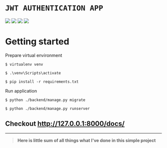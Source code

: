 # `JWT AUTHENTICATION APP`

![](https://img.shields.io/badge/python-3.9.0-3174AC)
![](https://img.shields.io/badge/Django-v4.1.7-green)
![](https://img.shields.io/badge/DRF-v3.14.0-A30000)
![](https://img.shields.io/badge/PyJWT-2.6.0-00824a)

# Getting started

Prepare virtual environment

    $ virtualenv venv 

    $ .\venv\Scripts\activate

    $ pip install -r requirements.txt

Run application

    $ python ./backend/manage.py migrate 

    $ python ./backend/manage.py runserver

## **Checkout http://127.0.0.1:8000/docs/**

___
>  **Here is little sum of all things what I've done in this simple project**
